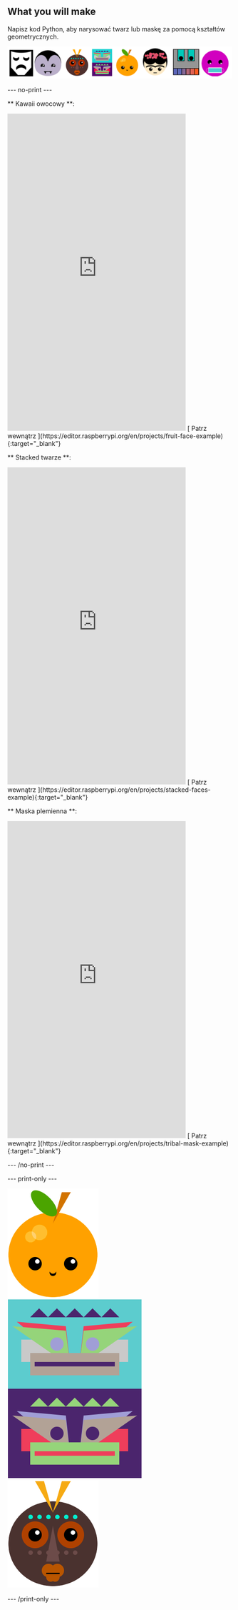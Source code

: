 ## What you will make

Napisz kod Python, aby narysować twarz lub maskę za pomocą kształtów geometrycznych.

![Przykłady różnych ścian.](images/strip.png)

--- no-print ---

** Kawaii owocowy **:
<iframe src="https://editor.raspberrypi.org/en/embed/viewer/fruit-face-example" width="400" height="710" frameborder="0" marginwidth="0" marginheight="0" allowfullscreen>
</iframe> [ Patrz wewnątrz ](https://editor.raspberrypi.org/en/projects/fruit-face-example){:target="_blank"}

** Stacked twarze **:
<iframe src="https://editor.raspberrypi.org/en/embed/viewer/stacked-faces-example" width="400" height="710" frameborder="0" marginwidth="0" marginheight="0" allowfullscreen>
</iframe> [ Patrz wewnątrz ](https://editor.raspberrypi.org/en/projects/stacked-faces-example){:target="_blank"}

** Maska plemienna **:
<iframe src="https://editor.raspberrypi.org/en/embed/viewer/tribal-mask-example" width="400" height="710" frameborder="0" marginwidth="0" marginheight="0" allowfullscreen>
</iframe> [ Patrz wewnątrz ](https://editor.raspberrypi.org/en/projects/tribal-mask-example){:target="_blank"}

--- /no-print ---

--- print-only ---

![Obszar wyjściowy z projektu owoce Kawaii.](images/smile.png) ![Obszar wyjściowy z projektu Stacked ściany.](images/stacked.png) ![Obszar wyjściowy z projektu maski plemiennej.](images/tribal.png)

--- /print-only ---

